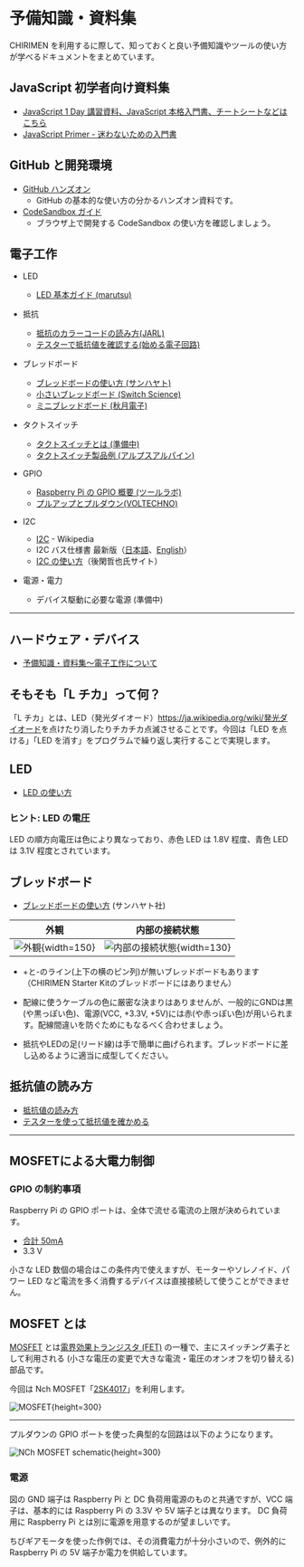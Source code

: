 # 予備知識・資料集

CHIRIMEN を利用するに際して、知っておくと良い予備知識やツールの使い方が学べるドキュメントをまとめています。

## JavaScript 初学者向け資料集
- [JavaScript 1 Day 講習資料、JavaScript 本格入門書、チートシートなどはこちら](https://tutorial.chirimen.org/js/)
- [JavaScript Primer - 迷わないための入門書](https://jsprimer.net/)

## GitHub と開発環境

- [GitHub ハンズオン](https://github.com/webiotmakers/github-handson)
  - GitHub の基本的な使い方の分かるハンズオン資料です。
- [CodeSandbox ガイド](https://csb-jp.github.io/)
  - ブラウザ上で開発する CodeSandbox の使い方を確認しましょう。

## 電子工作

- LED
  - [LED 基本ガイド (marutsu)](https://www.marutsu.co.jp/pc/static/large_order/led)
- 抵抗
  - [抵抗のカラーコードの読み方(JARL)](https://www.jarl.org/Japanese/7_Technical/lib1/teikou.htm)
  - [テスターで抵抗値を確認する(始める電子回路)](http://startelc.com/elcLink/tester/elc_nArtcTester2.html#chapter-2)
- ブレッドボード
  - [ブレッドボードの使い方 (サンハヤト)](https://www.sunhayato.co.jp/problem-solving/howto_SAD-101.html)
  - [小さいブレッドボード (Switch Science)](https://www.sunhayato.co.jp/material2/ett03/item_787)
  - [ミニブレッドボード (秋月電子)](https://akizukidenshi.com/catalog/g/gP-05155/)
- タクトスイッチ
  - [タクトスイッチとは (準備中)](https://tutorial.chirimen.org/raspi/section1#section-4)
  - [タクトスイッチ製品例 (アルプスアルパイン)](https://tech.alpsalpine.com/prod/j/html/tact/snapin/skhw/skhwala010.html)
- GPIO
  - [Raspberry Pi の GPIO 概要 (ツールラボ)](https://tool-lab.com/raspberrypi-startup-22/)
  - [プルアップとプルダウン(VOLTECHNO)](https://voltechno.com/blog/pullup-pulldown/)
- I2C
  - [I2C](https://ja.wikipedia.org/wiki/I2C) - Wikipedia
  - I2C バス仕様書 最新版（[日本語](https://www.nxp.com/docs/ja/user-guide/UM10204.pdf)、[English](http://www.nxp.com/documents/user_manual/UM10204.pdf)）
  - [I2C の使い方](http://www.picfun.com/i2cframe.html)（後閑哲也氏サイト）

- 電源・電力
  - デバイス駆動に必要な電源 (準備中)

<hr class="page-wrap" />

## ハードウェア・デバイス

- [予備知識・資料集～電子工作について](../reference#section-1)


## そもそも「L チカ」って何？

「L チカ」とは、LED（発光ダイオード）<span class="footnote">https://ja.wikipedia.org/wiki/発光ダイオード</span>を点けたり消したりチカチカ点滅させることです。今回は「LED を点ける」「LED を消す」をプログラムで繰り返し実行することで実現します。

## LED
- [LED の使い方](https://www.marutsu.co.jp/pc/static/large_order/led)

### ヒント: LED の電圧

LED の順方向電圧は色により異なっており、赤色 LED は 1.8V 程度、青色 LED は 3.1V 程度とされています。

## ブレッドボード

- [ブレッドボードの使い方](https://shop.sunhayato.co.jp/blogs/problem-solving/breadboard) (サンハヤト社)

| 外観                            | 内部の接続状態                            |
| ------------------------------- | ----------------------------------------- |
| ![外観](../../microbit/imgs/breadboardImg.jpg){width=150} | ![内部の接続状態](../../microbit/imgs/breadboardSch.png){width=130} |

* +と-のライン(上下の横のピン列)が無いブレッドボードもあります（CHIRIMEN Starter Kitのブレッドボードにはありません）

* 配線に使うケーブルの色に厳密な決まりはありませんが、一般的にGNDは黒(や黒っぽい色)、電源(VCC, +3.3V, +5V)には赤(や赤っぽい色)が用いられます。配線間違いを防ぐためにもなるべく合わせましょう。
* 抵抗やLEDの足(リード線)は手で簡単に曲げられます。ブレッドボードに差し込めるように適当に成型してください。

## 抵抗値の読み方
- [抵抗値の読み方](http://www.jarl.org/Japanese/7_Technical/lib1/teikou.htm)
- [テスターを使って抵抗値を確かめる](http://startelc.com/elcLink/tester/elc_nArtcTester2.html#chapter-2)

<hr class="page-wrap" />

## MOSFETによる大電力制御
### GPIO の制約事項

Raspberry Pi の GPIO ポートは、全体で流せる電流の上限が決められています。

- [合計 50mA](https://elinux.org/RPi_Low-level_peripherals#Power_pins)
- 3.3 V

小さな LED 数個の場合はこの条件内で使えますが、モーターやソレノイド、パワー LED など電流を多く消費するデバイスは直接接続して使うことができません。

## MOSFET とは

[MOSFET](https://ja.wikipedia.org/wiki/MOSFET) とは[電界効果トランジスタ (FET)](https://ja.wikipedia.org/wiki/%E9%9B%BB%E7%95%8C%E5%8A%B9%E6%9E%9C%E3%83%88%E3%83%A9%E3%83%B3%E3%82%B8%E3%82%B9%E3%82%BF) の一種で、主にスイッチング素子として利用される (小さな電圧の変更で大きな電流・電圧のオンオフを切り替える) 部品です。

今回は Nch MOSFET「[2SK4017](http://akizukidenshi.com/catalog/g/gI-07597/)」を利用します。

![MOSFET](../../raspi/imgs/section1/mosfet.png){height=300}

<hr class="page-wrap" />

プルダウンの GPIO ポートを使った典型的な回路は以下のようになります。

![NCh MOSFET schematic](../../raspi/imgs/section1/DC3motor-schematic.svg){height=300}

### 電源

図の GND 端子は Raspberry Pi と DC 負荷用電源のものと共通ですが、VCC 端子は、基本的には Raspberry Pi の 3.3V や 5V 端子とは異なります。
DC 負荷用に Raspberry Pi とは別に電源を用意するのが望ましいです。

ちびギアモータを使った作例では、その消費電力が十分小さいので、例外的に Raspberry Pi の 5V 端子か電力を供給しています。
